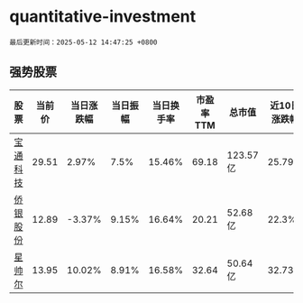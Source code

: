 # quantitative-investment

`最后更新时间：2025-05-12 14:47:25 +0800`

## 强势股票

|股票|当前价|当日涨跌幅|当日振幅|当日换手率|市盈率TTM|总市值|近10日涨跌幅|
|----|----|----|----|----|----|----|----|
|[宝通科技](https://xueqiu.com/S/SZ300031)|29.51|2.97%|7.5%|15.46%|69.18|123.57亿|25.79%|
|[侨银股份](https://xueqiu.com/S/SZ002973)|12.89|-3.37%|9.15%|16.64%|20.21|52.68亿|22.3%|
|[星帅尔](https://xueqiu.com/S/SZ002860)|13.95|10.02%|8.91%|16.58%|32.64|50.64亿|32.73%|
